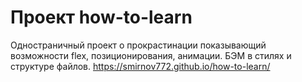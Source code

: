 # Проект how-to-learn

Одностраничный проект о прокрастинации показывающий возможности flex, позиционирования, анимации.
 БЭМ в стилях и структуре файлов.
https://smirnov772.github.io/how-to-learn/
